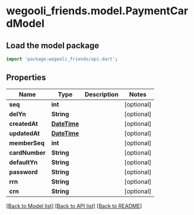 # wegooli_friends.model.PaymentCardModel

## Load the model package

```dart
import 'package:wegooli_friends/api.dart';
```

## Properties

| Name           | Type                        | Description | Notes      |
| -------------- | --------------------------- | ----------- | ---------- |
| **seq**        | **int**                     |             | [optional] |
| **delYn**      | **String**                  |             | [optional] |
| **createdAt**  | [**DateTime**](DateTime.md) |             | [optional] |
| **updatedAt**  | [**DateTime**](DateTime.md) |             | [optional] |
| **memberSeq**  | **int**                     |             | [optional] |
| **cardNumber** | **String**                  |             | [optional] |
| **defaultYn**  | **String**                  |             | [optional] |
| **password**   | **String**                  |             | [optional] |
| **rrn**        | **String**                  |             | [optional] |
| **crn**        | **String**                  |             | [optional] |

[[Back to Model list]](../README.md#documentation-for-models)
[[Back to API list]](../README.md#documentation-for-api-endpoints)
[[Back to README]](../README.md)
